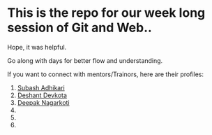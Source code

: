 # This is the repo for our week long session of Git and Web..
Hope, it was helpful.

Go along with days for better flow and understanding.

If you want to connect with mentors/Trainors, here are their profiles:
1. [Subash Adhikari](https://www.linkedin.com/in/imsubashadhikari/)
2. [Deshant Devkota](https://www.linkedin.com/in/deshantdevkota/)
3. [Deepak Nagarkoti](https://linktr.ee/ndeepak_)
4. 
5. 
6. 
